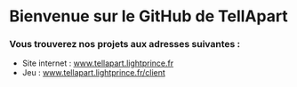 # Bienvenue sur le GitHub de TellApart

### Vous trouverez nos projets aux adresses suivantes :
 - Site internet : www.tellapart.lightprince.fr
 - Jeu : www.tellapart.lightprince.fr/client
